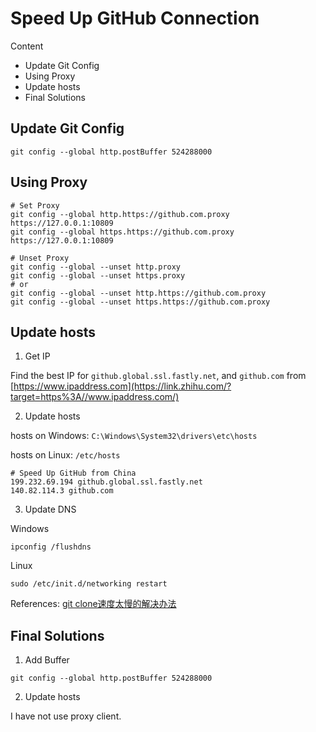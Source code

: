 # Speed Up GitHub Connection

Content

- Update Git Config
- Using Proxy
- Update hosts
- Final Solutions



## Update Git Config

```
git config --global http.postBuffer 524288000
```

## Using Proxy

```
# Set Proxy
git config --global http.https://github.com.proxy https://127.0.0.1:10809
git config --global https.https://github.com.proxy https://127.0.0.1:10809

# Unset Proxy
git config --global --unset http.proxy
git config --global --unset https.proxy
# or
git config --global --unset http.https://github.com.proxy
git config --global --unset https.https://github.com.proxy
```

## Update hosts

1. Get IP

Find the best IP for `github.global.ssl.fastly.net`, and `github.com` from [https://www.ipaddress.com](https://link.zhihu.com/?target=https%3A//www.ipaddress.com/)

2. Update hosts

hosts on Windows: `C:\Windows\System32\drivers\etc\hosts`

hosts on Linux: `/etc/hosts`

```
# Speed Up GitHub from China
199.232.69.194 github.global.ssl.fastly.net
140.82.114.3 github.com
```

3. Update DNS

Windows

```
ipconfig /flushdns
```

Linux

```
sudo /etc/init.d/networking restart
```

References: [git clone速度太慢的解决办法](https://www.cnblogs.com/lywJ/p/11038611.html)

## Final Solutions

1. Add Buffer

```
git config --global http.postBuffer 524288000
```

2. Update hosts

I have not use proxy client.